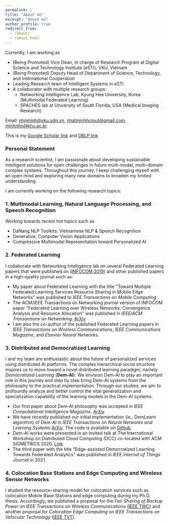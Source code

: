 ```yaml
---
permalink: /
title: "About me"
excerpt: "About me"
author_profile: true
redirect_from: 
  - /about/
  - /about.html
---
```


Currently, I am working as 
- (Being Promoted) Vice Dean, In charge of Research Program at Digital Science and Technology Institute (eSTI), VKU, Vietnam
- (Being Promoted) Deputy Head of Department of Science, Technology, and International Cooperation
- Leading Research team of Intelligent Systems in eSTI
- A collaborator with multiple research groups:
  - Networking Intelligence Lab, Kyung Hee University, Korea (Multimodal Federated Learning) 
  - SPACHES lab at University of South Florida, USA (Medical Imaging Research)



Email: nhnminh@vku.udn.vn, nhatminhhcmut@gmail.com, minhnhn@khu.ac.kr

This is my [Google Scholar link](https://scholar.google.com/citations?user=tnoge7wAAAAJ) and [DBLP link](https://dblp.org/pid/177/2939)

### Personal Statement
As a research scientist, I am passionate about developing sustainable intelligent solutions for open challenges in future multi-modal, multi-domain complex systems. Throughout this journey, I keep challenging myself with an open mind and exploring many new domains to broaden my limited understanding.

I am currently working on the following research topics:
### 1. Multimodal Learning, Natural Language Processing, and Speech Recognition
Working towards recent hot topics such as 
  * DaNang NLP Toolkits: Vietnamese NLP & Speech Recognition
  * Generative, Computer Vision Applications
  * Compressive Multimodal Representation toward Personalized AI

### 2. Federated Learning
I collaborate with Networking Intelligence lab on several Federated Learning papers that were published on ([INFOCOM 2019](https://ieeexplore.ieee.org/abstract/document/8737464/)) and other published papers in a high-quality journal such as:
  * My paper about Federated Learning with the title "Toward Multiple Federated Learning Services Resource Sharing in Mobile Edge Networks" was published to *IEEE Transactions on Mobile Computing*
  * The ACM/IEEE Transactions on Networking journal version of INFOCOM paper "Federated Learning over Wireless Networks: Convergence Analysis and Resource Allocation" was published in *IEEE/ACM Transactions on Networking*. [ArXiv](https://arxiv.org/abs/1910.13067)
  * I am also the co-author of the published Federated Learning papers in *IEEE Transactions on Wireless Communications*, *IEEE Communications Magazine*, and *Elsevier Neural Networks*.

### 3. Distributed and Democratized Learning
I and my team are enthusiastic about the future of personalized services using distributed AI platforms. The complex hierarchical social structure inspires us to move toward a novel distributed learning paradigm, namely *Democratized Learning* (**Dem-AI**). We envision Dem-AI to play an important role in this journey and step by step bring Dem-AI systems from the philosophy to the practical implementation. Through our studies, we aim to profoundly analyze and better control the vital generalization and specialization capability of the learning models in the Dem-AI systems.
  * Our first paper about Dem-AI philosophy was accepted in *IEEE Computational Intelligence Magazine*. [ArXiv](https://arxiv.org/abs/2003.09301)
  * We have recently published our initial implementation (ie., DemLearn algorithm) of Dem-AI in *IEEE Transactions on Neural Networks and Learning Systems* [ArXiv](https://arxiv.org/abs/2007.03278). The code is available on [Github](https://github.com/nhatminh/Dem-AI).
  * Dem-AI works were presented in an invited talk at The International Workshop on Distributed Cloud Computing (DCC) co-located with ACM SIGMETRICS 2020. [Link](http://dcc2020.ec.tuwien.ac.at/#meet-team)
  * The third paper with the title "Edge-assisted Democratized Learning Towards Federated Analytics" was published in *IEEE Internet of Things Journal* in 2021.
  
### 4. Colocation Base Stations and Edge Computing and Wireless Sensor Networks
I studied the resource-sharing model for colocation services such as colocation Mobile Base Stations and edge computing during my Ph.D. thesis. Accordingly, we published a proposal for the *Fair Sharing of Backup Power* on *IEEE Transactions on Wireless Communications* ([IEEE TWC](https://ieeexplore.ieee.org/abstract/document/9050517)) and another proposal for *Colocation Edge Computing*  on *IEEE Transactions on Vehicular Technology* ([IEEE TVT](https://ieeexplore.ieee.org/abstract/document/8247284)).
